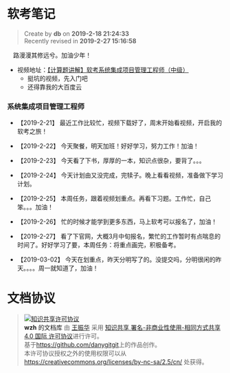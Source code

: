 软考笔记
===

> Create by **db** on **2019-2-18 21:24:33**  
> Recently revised in **2019-2-27 15:16:58**

&emsp;路漫漫其修远兮。加油少年！

- 视频地址：[【计算题讲解】软考系统集成项目管理工程师（中级）](http://www.wqketang.com/course/352/thread)
  - 挺坑的视频，先入门吧
  - 还得靠我的大百度云
  
### 系统集成项目管理工程师 

* 【2019-2-21】
最近工作比较忙，视频下载好了，周末开始看视频，开启我的软考之旅！

* 【2019-2-22】
今天聚餐，明天加班！好好学习，努力工作！加油！

* 【2019-2-23】
今天看了下书，厚厚的一本，知识点很杂，要背了。。。

* 【2019-2-24】
今天计划由又没完成，完犊子。晚上看看视频，准备做下学习计划。

* 【2019-2-25】
本周任务，跟着视频划重点。再看下习题。工作忙，自己笨。。。加油！

* 【2019-2-26】
忙的时候才能学到更多东西，马上软考可以报名了，加油！

* 【2019-2-27】
看了下官网，大概3月中旬报名，繁忙的工作暂时有点喘息的时间了。好好学习了要，本周任务：将重点画完，积极备考。

* 【2019-03-02】
今天在划重点，昨天分明写了的。没提交吗，分明很闲的昨天。。。。周一就知道了，加油！



# 文档协议 
> <a rel="license" href="http://creativecommons.org/licenses/by-nc-sa/4.0/"><img alt="知识共享许可协议" style="border-width:0" src="https://i.creativecommons.org/l/by-nc-sa/4.0/88x31.png" /></a><br /><a xmlns:dct="http://purl.org/dc/terms/" property="dct:title">**wzh** 的文档库</a> 由 <a xmlns:cc="http://creativecommons.org/ns#" href="wzh" property="cc:attributionName" rel="cc:attributionURL">王振华</a> 采用 <a rel="license" href="http://creativecommons.org/licenses/by-nc-sa/4.0/">知识共享 署名-非商业性使用-相同方式共享 4.0 国际 许可协议</a>进行许可。<br />基于<a xmlns:dct="http://purl.org/dc/terms/" href="https://github.com/danygitgit" rel="dct:source">https://github.com/danygitgit</a>上的作品创作。<br />本许可协议授权之外的使用权限可以从 <a xmlns:cc="http://creativecommons.org/ns#" href="https://creativecommons.org/licenses/by-nc-sa/2.5/cn/" rel="cc:morePermissions">https://creativecommons.org/licenses/by-nc-sa/2.5/cn/</a> 处获得。
